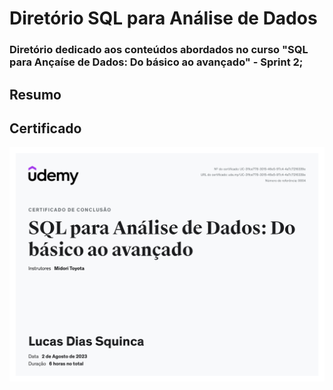 Diretório SQL para Análise de Dados
===================================
### Diretório dedicado aos conteúdos abordados no curso "SQL para Ançaíse de Dados: Do básico ao avançado" - Sprint 2;

## Resumo

## Certificado
![Image](Certificado/Certificado%20de%20conclusão%20SQL%20para%20análise%20de%20dados.jpg)